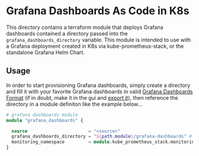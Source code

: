 # Grafana Dashboards As Code in K8s

This directory contains a terraform module that deploys Grafana dashboards contained a directory passed into the `grafana_dashboards_directory` variable. This module is intended to use with a Grafana deployment created in K8s via kube-prometheus-stack, or the standalone Grafana Helm Chart.

## Usage

In order to start provisioning Grafana dashboards, simply create a directory and fill it with your favorite Grafana dashboards in valid [Grafana Dashboards Format](https://grafana.com/docs/grafana/latest/dashboards/json-model/) (if in doubt, make it in the gui and [export it](https://grafana.com/docs/grafana/latest/dashboards/export-import/)), then reference the directory in a module definiton like the example below...

```terraform
# grafana dashboards module
module "grafana_dashboards" {

  source                       = "<source>"
  grafana_dashboards_directory = "${path.module}/grafana-dashboards" # directory containing the dashboards
  monitoring_namespace         = module.kube_prometheus_stack.monitoring_namespace
}
```
